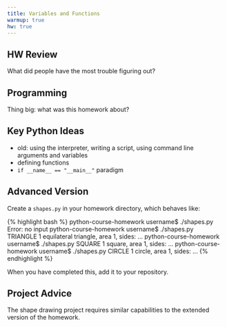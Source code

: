 ```yaml
---
title: Variables and Functions
warmup: true
hw: true
---
```


## HW Review

What did people have the most trouble figuring out?

## Programming

Thing big: what was this homework about?

## Key Python Ideas

 - old: using the interpreter, writing a script, using command line arguments and variables
 - defining functions
 - `if __name__ == "__main__"` paradigm

## Advanced Version

Create a `shapes.py` in your homework directory, which behaves like:

{% highlight bash %}
python-course-homework username$ ./shapes.py
Error: no input
python-course-homework username$ ./shapes.py TRIANGLE 1
equilateral triangle, area 1, sides: ...
python-course-homework username$ ./shapes.py SQUARE 1
square, area 1, sides: ...
python-course-homework username$ ./shapes.py CIRCLE 1
circle, area 1, sides: ...
{% endhighlight %}

When you have completed this, add it to your repository.

## Project Advice

The shape drawing project requires similar capabilities to the extended version of the homework.
